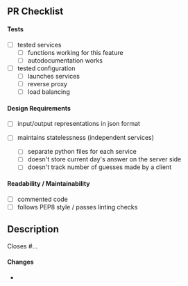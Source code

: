 ## PR Checklist

#### Tests

- [ ] tested services
  - [ ] functions working for this feature
  - [ ] autodocumentation works
- [ ] tested configuration
  - [ ] launches services
  - [ ] reverse proxy
  - [ ] load balancing

#### Design Requirements

- [ ] input/output representations in json format

- [ ] maintains statelessness (independent services)
  - [ ] separate python files for each service
  - [ ] doesn't store current day's answer on the server side
  - [ ] doesn't track number of guesses made by a client

#### Readability / Maintainability

- [ ] commented code
- [ ] follows PEP8 style / passes linting checks

## Description

Closes #...

#### Changes

-
